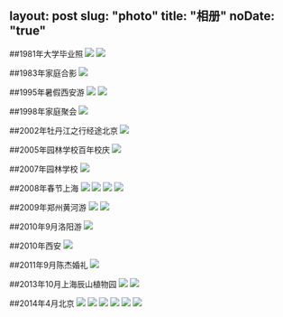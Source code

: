 layout: post
slug: "photo"
title: "相册"
noDate: "true"
---

##1981年大学毕业照
![](/img/1981_daxuebiye.png) ![](/img/1981_nongda.png)

##1983年家庭合影
![](/img/1983_family.png)

##1995年暑假西安游
![](/img/1995_xian01.png) ![](/img/1995_xian02.png)

##1998年家庭聚会
![](/img/1998_juhui01.png)

##2002年牡丹江之行经途北京
![](/img/2002_mudanjiang01.png)

##2005年园林学校百年校庆
![](/img/2005_xiaoqing01.png)

##2007年园林学校
![](/img/2007_yuanlin01.png)

##2008年春节上海
![](/img/2008_shanghai01.png) ![](/img/2008_shanghai02.png) ![](/img/2008_shanghai03.png) ![](/img/2008_shanghai04.png)

##2009年郑州黄河游
![](/img/2009_zhengzhou01.png) ![](/img/2009_zhengzhou02.png)

##2010年9月洛阳游
![](/img/2010_luoyang01.png)

##2010年西安
![](/img/2010_xian.png)

##2011年9月陈杰婚礼
![](/img/2011_chenjie01.png)

##2013年10月上海辰山植物园
![](/img/2013_chenshan01.png) ![](/img/2013_chenshan02.png)

##2014年4月北京
![](/img/2014_beijing01.png) ![](/img/2014_beijing02.png) ![](/img/2014_beijing03.png) ![](/img/2014_beijing04.png) ![](/img/2014_beijing05.png) ![](/img/2014_beijing06.png)

